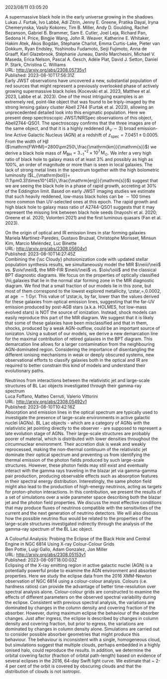 2023/08/11 03:05:20  

A supermassive black hole in the early universe growing in the shadows  
Lukas J. Furtak, Ivo Labbé, Adi Zitrin, Jenny E. Greene, Pratika Dayal, Iryna Chemerynska, Vasily Kokorev, Tim B. Miller, Andy D. Goulding, Rachel Bezanson, Gabriel B. Brammer, Sam E. Cutler, Joel Leja, Richard Pan, Sedona H. Price, Bingjie Wang, John R. Weaver, Katherine E. Whitaker, Hakim Atek, Ákos Bogdán, Stéphane Charlot, Emma Curtis-Lake, Pieter van Dokkum, Ryan Endsley, Yoshinobu Fudamoto, Seiji Fujimoto, Anna de Graaff, Karl Glazebrook, Stéphanie Juneau, Danilo Marchesini, Michael V. Maseda, Erica Nelson, Pascal A. Oesch, Adèle Plat, David J. Setton, Daniel P. Stark, Christina C. Williams  
URL: http://arxiv.org/abs/2308.05735v1  
Published: 2023-08-10T17:56:31Z  
  Early JWST observations have uncovered a new, substantial population of red sources that might represent a previously overlooked phase of actively growing supermassive black holes (Kocevski et al. 2023, Matthee et al. 2023, Labbe et al. 2023). One of the most intriguing examples is an extremely red, point-like object that was found to be triply-imaged by the strong lensing galaxy cluster Abell 2744 (Furtak et al. 2023), allowing an unprecedented detailed look into this enigmatic population. Here we present deep spectroscopic JWST/NIRSpec observations of this object, Abell2744-QSO1. The spectroscopy confirms that the three images are of the same object, and that it is a highly reddened ($A_V\sim3$) broad emission-line Active Galactic Nucleus (AGN) at a redshift of $z_{\mathrm{spec}}=7.0451\pm0.0005$. From the width of H$\beta$ ($\mathrm{FWHM}=2800\pm250\,\frac{\mathrm{km}}{\mathrm{s}}$) we derive a black hole mass of $M_{\mathrm{BH}}=3_{-1}^{+2}\times10^7\,\mathrm{M}_{\odot}$. We infer a very high ratio of black hole to galaxy mass of at least 3% and possibly as high as 100%, an order of magnitude or more than is seen in local galaxies. The lack of strong metal lines in the spectrum together with the high bolometric luminosity ($L_{\mathrm{bol}}=(1.1\pm0.3)\times10^{45}\,\frac{\mathrm{erg}}{\mathrm{s}}$) suggest that we are seeing the black hole in a phase of rapid growth, accreting at 30% of the Eddington limit. Based on early JWST imaging studies we estimate that such heavily reddened, low-mass black holes can be $\sim100$ times more common than UV-selected ones at this epoch. The rapid growth and high black hole to galaxy mass ratio of A2744-QSO1 suggests that it may represent the missing link between black hole seeds (Inayoshi et al. 2020; Greene et al. 2020; Volonteri 2021) and the first luminous quasars (Fan et al. 2023).   

On the origin of optical and IR emission lines in star forming galaxies  
Mariela Martínez-Paredes, Gustavo Bruzual, Christophe Morisset, Minsun Kim, Marcio Meléndez, Luc Binette  
URL: http://arxiv.org/abs/2308.05604v1  
Published: 2023-08-10T14:27:45Z  
  Combining the {\sc Cloudy} photoionization code with updated stellar population synthesis results, we simultaneously model the MIR $\neiii/\neii$ vs. $\oiv/\neiii$, the MIR-FIR $\neiii/\neii$ vs. $\oiv/\oiii$ and the classical BPT diagnostic diagrams. We focus on the properties of optically classified \hii\,galaxies that lie in the normal star forming zone in the MIR diagnostic diagram. We find that a small fraction of our models lie in this zone, but most of them correspond to the lowest explored metallicity, \zstar\,=\,0.0002, at age $\sim1$ Gyr. This value of \zstar\,is, by far, lower than the values derived for these galaxies from optical emission lines, suggesting that the far-UV emission produced by post-AGB stars (a.k.a. HOLMES, hot low-mass evolved stars) is NOT the source of ionization. Instead, shock models can easily reproduce this part of the MIR diagram. We suggest that it is likely that some of these galaxies have been misclassified and that in them, shocks, produced by a weak AGN-outflow, could be an important source of ionizaton. Using a subset of our models, we derive a new demarcation line for the maximal contribution of retired galaxies in the BPT diagram. This demarcation line allows for a larger contamination from the neighbouring AGN-dominated region. Considering the importance of disentangling the different ionising mechanisms in weak or deeply obscured systems, new observational efforts to classify galaxies both in the optical and IR are required to better constrain this kind of models and understand their evolutionary paths.   

Neutrinos from interactions between the relativistic jet and large-scale
  structures of BL Lac objects investigated through their gamma-ray spectrum  
Luca Foffano, Matteo Cerruti, Valerio Vittorini  
URL: http://arxiv.org/abs/2308.05492v1  
Published: 2023-08-10T10:42:16Z  
  Absorption and emission lines in the optical spectrum are typically used to investigate the presence of large-scale environments in active galactic nuclei (AGNs). BL Lac objects - which are a category of AGNs with the relativistic jet pointing directly to the observer - are supposed to represent a late evolution stage of AGNs. Their large-scale structures are probably poorer of material, which is distributed with lower densities throughout the circumnuclear environment. Their accretion disk is weak and weakly reprocessed, making the non-thermal continuum of the relativistic jet dominate their optical spectrum and preventing us from identifying the thermal emission of the photon fields produced by such large-scale structures. However, these photon fields may still exist and eventually interact with the gamma rays traveling in the blazar jet via gamma-gamma pair production, producing observable effects such as absorption features in their spectral energy distribution. Interestingly, the same photon field might also lead to the production of high-energy neutrinos, acting as targets for proton-photon interactions. In this contribution, we present the results of a set of simulations over a wide parameter space describing both the blazar jet and the photon field properties. We discuss the most effective conditions that may produce fluxes of neutrinos compatible with the sensitivities of the current and the next generation of neutrino detectors. We will also discuss how the possible neutrino flux would be related to the properties of the large-scale structures investigated indirectly through the analysis of the gamma-ray spectrum of the BL Lac object.   

A Colourful Analysis: Probing the Eclipse of the Black Hole and Central
  Engine in NGC 6814 Using X-ray Colour-Colour Grids  
Ben Pottie, Luigi Gallo, Adam Gonzalez, Jon Miller  
URL: http://arxiv.org/abs/2308.05153v1  
Published: 2023-08-09T18:00:03Z  
  Eclipsing of the X-ray emitting region in active galactic nuclei (AGN) is a potentially powerful probe to examine the AGN environment and absorber properties. Here we study the eclipse data from the 2016 XMM-Newton observation of NGC 6814 using a colour-colour analysis. Colours (i.e. hardness ratios) can provide the advantage of better time-resolution over spectral analysis alone. Colour-colour grids are constructed to examine the effects of different parameters on the observed spectral variability during the eclipse. Consistent with previous spectral analysis, the variations are dominated by changes in the column density and covering fraction of the absorber. However, during maximum eclipse the behaviour of the absorber changes. Just after ingress, the eclipse is described by changes in column density and covering fraction, but prior to egress, the variations are dominated by changes in column density alone. Simulations are carried out to consider possible absorber geometries that might produce this behaviour. The behaviour is inconsistent with a single, homogeneous cloud, but simulations suggest that multiple clouds, perhaps embedded in a highly ionised halo, could reproduce the results. In addition, we determine the orbital covering factor (fraction of orbital path-length) based on evidence of several eclipses in the 2016, 64-day Swift light curve. We estimate that ~ 2-4 per cent of the orbit is covered by obscuring clouds and that the distribution of clouds is not isotropic.   

